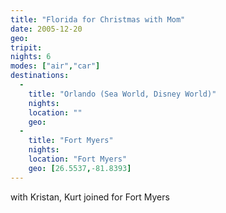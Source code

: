 ```yaml
---
title: "Florida for Christmas with Mom"
date: 2005-12-20
geo: 
tripit: 
nights: 6
modes: ["air","car"]
destinations:
  -
    title: "Orlando (Sea World, Disney World)"
    nights: 
    location: ""
    geo: 
  -
    title: "Fort Myers"
    nights: 
    location: "Fort Myers"
    geo: [26.5537,-81.8393]
---
```


with Kristan, Kurt joined for Fort Myers
